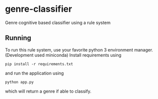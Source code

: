 # genre-classifier

Genre cognitive based classifier using a rule system

## Running

To run this rule system, use your favorite python 3 environment manager. (Development used miniconda)
Install requirements using

`pip install -r requirements.txt`

and run the application using

`python app.py`

which will return a genre if able to classify.
